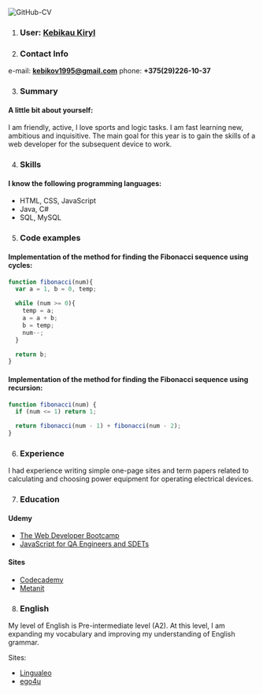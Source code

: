 ![GitHub-CV](https://images.app.goo.gl/D8vr937R2EUURz4m7)

1. ### User: [Kebikau Kiryl](https://kebikov95.github.io/rsschool-cv/cv)

2. ### Contact Info
e-mail: **kebikov1995@gmail.com** 
phone: **+375(29)226-10-37**

3. ### Summary
#### A little bit about yourself:
I am friendly, active, I love sports and logic tasks.
I am fast learning new, ambitious and inquisitive.
The main goal for this year is to gain the skills of
a web developer for the subsequent device to work.

4. ### Skills
#### I know the following programming languages:
* HTML, CSS, JavaScript
* Java, C#
* SQL, MySQL

5. ### Code examples
#### Implementation of the method for finding the Fibonacci sequence using cycles:
```javascript
function fibonacci(num){
  var a = 1, b = 0, temp;

  while (num >= 0){
    temp = a;
    a = a + b;
    b = temp;
    num--;
  }

  return b;
}
```
#### Implementation of the method for finding the Fibonacci sequence using recursion:
```javascript
function fibonacci(num) {
  if (num <= 1) return 1;

  return fibonacci(num - 1) + fibonacci(num - 2);
}
```

6. ### Experience
I had experience writing simple one-page sites and term papers related 
to calculating and choosing power equipment for operating electrical devices.

7. ### Education 
#### Udemy
* [The Web Developer Bootcamp](https://www.udemy.com/course/the-web-developer-bootcamp/) 
* [JavaScript for QA Engineers and SDETs](https://www.udemy.com/course/javascript-for-qa-engineers-and-sdets/)
#### Sites
* [Codecademy](https://www.codecademy.com/)
* [Metanit](https://metanit.com/)

8. ### English
My level of English is Pre-intermediate level (A2). At this level,
I am expanding my vocabulary and improving my understanding of English grammar.

Sites: 
* [Lingualeo](https://lingualeo.com/)
* [ego4u](https://www.ego4u.com/)